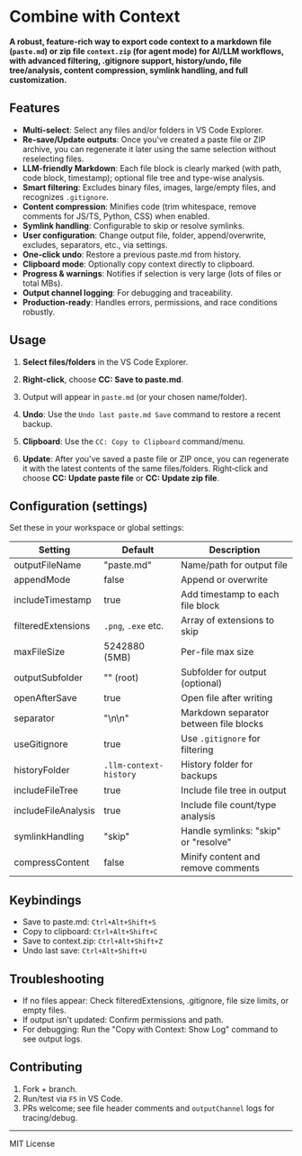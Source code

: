 # Combine with Context

**A robust, feature-rich way to export code context to a markdown file (`paste.md`) or zip file `context.zip` (for agent mode) for AI/LLM workflows, with advanced filtering, .gitignore support, history/undo, file tree/analysis, content compression, symlink handling, and full customization.**

## Features

- **Multi-select**: Select any files and/or folders in VS Code Explorer.
- **Re-save/Update outputs**: Once you've created a paste file or ZIP archive, you can regenerate it later using the same selection without reselecting files.
- **LLM-friendly Markdown**: Each file block is clearly marked (with path, code block, timestamp); optional file tree and type-wise analysis.
- **Smart filtering**: Excludes binary files, images, large/empty files, and recognizes `.gitignore`.
- **Content compression**: Minifies code (trim whitespace, remove comments for JS/TS, Python, CSS) when enabled.
- **Symlink handling**: Configurable to skip or resolve symlinks.
- **User configuration**: Change output file, folder, append/overwrite, excludes, separators, etc., via settings.
- **One-click undo**: Restore a previous paste.md from history.
- **Clipboard mode**: Optionally copy context directly to clipboard.
- **Progress & warnings**: Notifies if selection is very large (lots of files or total MBs).
- **Output channel logging**: For debugging and traceability.
- **Production-ready**: Handles errors, permissions, and race conditions robustly.

## Usage

1. **Select files/folders** in the VS Code Explorer.
2. **Right-click**, choose **CC: Save to paste.md**.
3. Output will appear in `paste.md` (or your chosen name/folder).
4. **Undo**: Use the `Undo last paste.md Save` command to restore a recent backup.
5. **Clipboard**: Use the `CC: Copy to Clipboard` command/menu.

6. **Update**: After you've saved a paste file or ZIP once, you can regenerate it with the latest contents of the same files/folders. Right‑click and choose **CC: Update paste file** or **CC: Update zip file**.

## Configuration (settings)

Set these in your workspace or global settings:

| Setting                         | Default                 | Description                                 |
|----------------------------------|-------------------------|---------------------------------------------|
| outputFileName                   | "paste.md"              | Name/path for output file                   |
| appendMode                       | false                   | Append or overwrite                         |
| includeTimestamp                 | true                    | Add timestamp to each file block            |
| filteredExtensions               | `.png`, `.exe` etc.     | Array of extensions to skip                 |
| maxFileSize                      | 5242880 (5MB)           | Per-file max size                           |
| outputSubfolder                  | "" (root)               | Subfolder for output (optional)             |
| openAfterSave                    | true                    | Open file after writing                     |
| separator                        | "\n\n"                  | Markdown separator between file blocks      |
| useGitignore                     | true                    | Use `.gitignore` for filtering              |
| historyFolder                    | `.llm-context-history`  | History folder for backups                  |
| includeFileTree                  | true                    | Include file tree in output                 |
| includeFileAnalysis              | true                    | Include file count/type analysis            |
| symlinkHandling                  | "skip"                  | Handle symlinks: "skip" or "resolve"        |
| compressContent                  | false                   | Minify content and remove comments          |

## Keybindings

- Save to paste.md: `Ctrl+Alt+Shift+S`
- Copy to clipboard: `Ctrl+Alt+Shift+C`
- Save to context.zip: `Ctrl+Alt+Shift+Z`
- Undo last save: `Ctrl+Alt+Shift+U`

## Troubleshooting

- If no files appear: Check filteredExtensions, .gitignore, file size limits, or empty files.
- If output isn't updated: Confirm permissions and path.
- For debugging: Run the "Copy with Context: Show Log" command to see output logs.

## Contributing

1. Fork + branch.
2. Run/test via `F5` in VS Code.
3. PRs welcome; see file header comments and `outputChannel` logs for tracing/debug.

---

MIT License  